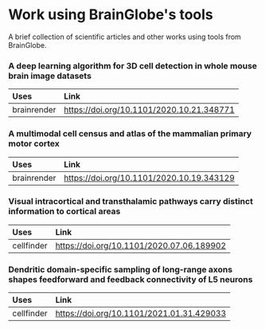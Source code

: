 # Work using BrainGlobe's tools

A brief collection of scientific articles and other works using tools from BrainGlobe.

### **A deep learning algorithm for 3D cell detection in whole mouse brain image datasets**

| **Uses** | Link |
| :--- | :--- |
| brainrender | [https://doi.org/10.1101/2020.10.21.348771 ](https://doi.org/10.1101/2020.10.21.348771%20) |

### A multimodal cell census and atlas of the mammalian primary motor cortex

| Uses | Link |
| :--- | :--- |
| brainrender | [https://doi.org/10.1101/2020.10.19.343129 ](https://doi.org/10.1101/2020.10.19.343129%20) |

### Visual intracortical and transthalamic pathways carry distinct information to cortical areas

| **Uses** | Link |
| :--- | :--- |
| cellfinder | [https://doi.org/10.1101/2020.07.06.189902 ](https://doi.org/10.1101/2020.07.06.189902%20) |

### Dendritic domain-specific sampling of long-range axons shapes feedforward and feedback connectivity of L5 neurons

| Uses | Link |
| :--- | :--- |
| cellfinder | [ https://doi.org/10.1101/2021.01.31.429033 ](%20https://doi.org/10.1101/2021.01.31.429033%20) |




